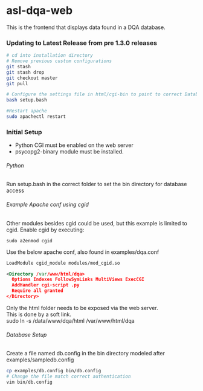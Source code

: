 # asl-dqa-web
This is the frontend that displays data found in a DQA database.

### Updating to Latest Release from pre 1.3.0 releases
```bash
# cd into installation directory
# Remove previous custom configurations
git stash
git stash drop
git checkout master
git pull

# Configure the settings file in html/cgi-bin to point to correct Database.py
bash setup.bash

#Restart apache
sudo apachectl restart
```

### Initial Setup
- Python CGI must be enabled on the web server
- psycopg2-binary module must be installed.

###### Python
Run setup.bash in the correct folder to set the bin directory for database access

###### Example Apache conf using cgid
Other modules besides cgid could be used, but this example is limited to cgid.
Enable cgid by executing:
```
sudo a2enmod cgid
```
Use the below apache conf, also found in examples/dqa.conf
```xml
LoadModule cgid_module modules/mod_cgid.so

<Directory /var/www/html/dqa>  
  Options Indexes FollowSymLinks MultiViews ExecCGI  
  AddHandler cgi-script .py  
  Require all granted  
</Directory>  
```


Only the html folder needs to be exposed via the web server.  
This is done by a soft link.  
sudo ln -s /data/www/dqa/html /var/www/html/dqa  

###### Database Setup
Create a file named db.config in the bin directory modeled after examples/sampledb.config
```bash
cp examples/db.config bin/db.config
# Change the file match correct authentication
vim bin/db.config
```
